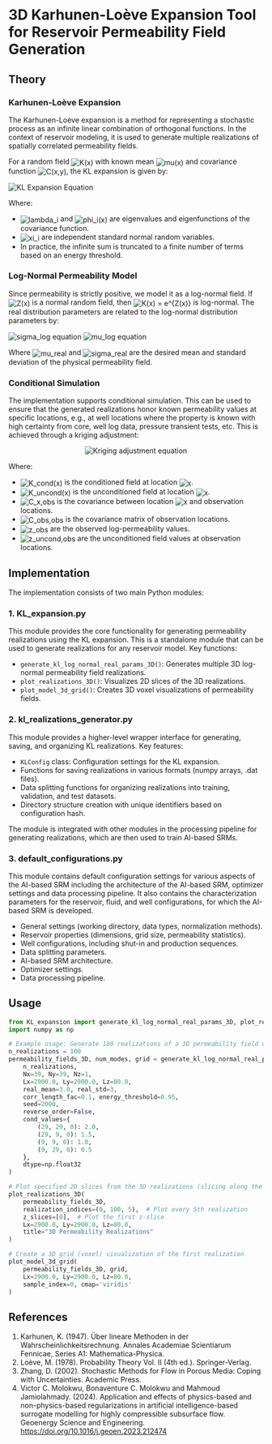 # 3D Karhunen-Loève Expansion Tool for Reservoir Permeability Field Generation

## Theory

### Karhunen-Loève Expansion

The Karhunen-Loève expansion is a method for representing a stochastic process as an infinite linear combination of orthogonal functions. In the context of reservoir modeling, it is used to generate multiple realizations of spatially correlated permeability fields.

For a random field <img src="https://latex.codecogs.com/svg.image?K(x)" alt="K(x)" style="vertical-align: middle;" align="center"/> with known mean <img src="https://latex.codecogs.com/svg.image?\mu(x)" alt="mu(x)" style="vertical-align: middle;" align="center"/> and covariance function <img src="https://latex.codecogs.com/svg.image?C(x,y)" alt="C(x,y)" style="vertical-align: middle;" align="center"/>, the KL expansion is given by:

<!--
$$K(x) = \mu(x) + \sum_{i=1}^{\infty} \sqrt{\lambda_i} \xi_i \phi_i(x)$$
-->
<img src="https://latex.codecogs.com/svg.image?K(x)%20=%20\mu(x)%20+%20\sum_{i=1}^{\infty}%20\sqrt{\lambda_i}%20\xi_i%20\phi_i(x)" alt="KL Expansion Equation" align="center"/>

Where:
- <img src="https://latex.codecogs.com/svg.image?\lambda_i" alt="lambda_i" style="vertical-align: middle;" align="center"/> and <img src="https://latex.codecogs.com/svg.image?\phi_i(x)" alt="phi_i(x)" style="vertical-align: middle;" align="center"/> are eigenvalues and eigenfunctions of the covariance function.
- <img src="https://latex.codecogs.com/svg.image?\xi_i" alt="xi_i" style="vertical-align: middle;" align="center"/> are independent standard normal random variables.
- In practice, the infinite sum is truncated to a finite number of terms based on an energy threshold.

### Log-Normal Permeability Model

Since permeability is strictly positive, we model it as a log-normal field. If <!--
$Z(x)$
--> <img src="https://latex.codecogs.com/svg.image?Z(x)" alt="Z(x)" style="vertical-align: middle;" align="center"/> is a normal random field, then <!--
$K(x) = e^{Z(x)}$
-->
<img src="https://latex.codecogs.com/svg.image?K(x)%20=%20e^{Z(x)}" alt="K(x) = e^{Z(x)}" align="center"/> is log-normal. The real distribution parameters are related to the log-normal distribution parameters by:

<!--
$$\sigma_{log} = \sqrt{\ln(1 + (\sigma_{real}/\mu_{real})^2)}$$
$$\mu_{log} = \ln(\mu_{real}) - 0.5\sigma_{log}^2$$
-->
<img src="https://latex.codecogs.com/svg.image?\sigma_{log}%20=%20\sqrt{\ln(1%20+%20(\sigma_{real}/\mu_{real})^2)}" alt="sigma_log equation" align="center"/>
<img src="https://latex.codecogs.com/svg.image?\mu_{log}%20=%20\ln(\mu_{real})%20-%200.5\sigma_{log}^2" alt="mu_log equation" align="center"/>

Where <img src="https://latex.codecogs.com/svg.image?\mu_{real}" alt="mu_real" style="vertical-align: middle;" align="center"/> and <img src="https://latex.codecogs.com/svg.image?\sigma_{real}" alt="sigma_real" style="vertical-align: middle;" align="center"/> are the desired mean and standard deviation of the physical permeability field.

### Conditional Simulation

The implementation supports conditional simulation. This can be used to ensure that the generated realizations honor known permeability values at specific locations, e.g., at well locations where the property is known with high certainty from core, well log data, pressure transient tests, etc. This is achieved through a kriging adjustment:

<!--
$$K_{cond}(x) = K_{uncond}(x) + \mathbf{C}_{x,obs} \mathbf{C}_{obs,obs}^{-1} (\mathbf{z}_{obs} - \mathbf{z}_{uncond,obs})$$
-->
<p align="center"><img src="https://latex.codecogs.com/svg.image?K_{cond}(x)%20=%20K_{uncond}(x)%20+%20\mathbf{C}_{x,obs}%20\mathbf{C}_{obs,obs}^{-1}%20(\mathbf{z}_{obs}%20-%20\mathbf{z}_{uncond,obs})" alt="Kriging adjustment equation"/></p>

Where:
- <img src="https://latex.codecogs.com/svg.image?K_{cond}(x)" alt="K_cond(x)" style="vertical-align: middle;" align="center"/> is the conditioned field at location <img src="https://latex.codecogs.com/svg.image?x" alt="x" style="vertical-align: middle;" align="center"/>.
- <img src="https://latex.codecogs.com/svg.image?K_{uncond}(x)" alt="K_uncond(x)" style="vertical-align: middle;" align="center"/> is the unconditioned field at location <img src="https://latex.codecogs.com/svg.image?x" alt="x" style="vertical-align: middle;" align="center"/>.
- <img src="https://latex.codecogs.com/svg.image?\mathbf{C}_{x,obs}" alt="C_x,obs" style="vertical-align: middle;" align="center"/> is the covariance between location <img src="https://latex.codecogs.com/svg.image?x" alt="x" style="vertical-align: middle;" align="center"/> and observation locations.
- <img src="https://latex.codecogs.com/svg.image?\mathbf{C}_{obs,obs}" alt="C_obs,obs" style="vertical-align: middle;" align="center"/> is the covariance matrix of observation locations.
- <img src="https://latex.codecogs.com/svg.image?\mathbf{z}_{obs}" alt="z_obs" style="vertical-align: middle;" align="center"/> are the observed log-permeability values.
- <img src="https://latex.codecogs.com/svg.image?\mathbf{z}_{uncond,obs}" alt="z_uncond,obs" style="vertical-align: middle;" align="center"/> are the unconditioned field values at observation locations.

## Implementation

The implementation consists of two main Python modules:

### 1. KL_expansion.py

This module provides the core functionality for generating permeability realizations using the KL expansion. This is a standalone module that can be used to generate realizations for any reservoir model. Key functions:

- `generate_kl_log_normal_real_params_3D()`: Generates multiple 3D log-normal permeability field realizations.
- `plot_realizations_3D()`: Visualizes 2D slices of the 3D realizations.
- `plot_model_3d_grid()`: Creates 3D voxel visualizations of permeability fields.

### 2. kl_realizations_generator.py

This module provides a higher-level wrapper interface for generating, saving, and organizing KL realizations. Key features:

- `KLConfig` class: Configuration settings for the KL expansion.
- Functions for saving realizations in various formats (numpy arrays, .dat files).
- Data splitting functions for organizing realizations into training, validation, and test datasets.
- Directory structure creation with unique identifiers based on configuration hash.

The module is integrated with other modules in the processing pipeline for generating realizations, which are then used to train AI-based SRMs.

### 3. default_configurations.py

This module contains default configuration settings for various aspects of the AI-based SRM including the architecture of the AI-based SRM, optimizer settings and data processing pipeline. It also contains the characterization parameters for the reservoir, fluid, and well configurations, for which the AI-based SRM is developed.

- General settings (working directory, data types, normalization methods).
- Reservoir properties (dimensions, grid size, permeability statistics).
- Well configurations, including shut-in and production sequences.
- Data splitting parameters.
- AI-based SRM architecture.
- Optimizer settings.
- Data processing pipeline.

## Usage

```python
from KL_expansion import generate_kl_log_normal_real_params_3D, plot_realizations_3D, plot_model_3d_grid
import numpy as np

# Example usage: Generate 100 realizations of a 3D permeability field with conditional values
n_realizations = 100
permeability_fields_3D, num_modes, grid = generate_kl_log_normal_real_params_3D(
    n_realizations,
    Nx=39, Ny=39, Nz=1,
    Lx=2900.0, Ly=2900.0, Lz=80.0,
    real_mean=3.0, real_std=3,
    corr_length_fac=0.1, energy_threshold=0.95,
    seed=2000,
    reverse_order=False,
    cond_values={
        (29, 29, 0): 2.0, 
        (29, 9, 0): 1.5, 
        (9, 9, 0): 1.0, 
        (9, 29, 0): 0.5
    },
    dtype=np.float32
)

# Plot specified 2D slices from the 3D realizations (slicing along the z dimension)
plot_realizations_3D(
    permeability_fields_3D,
    realization_indices=(0, 100, 5),  # Plot every 5th realization
    z_slices=[0],  # Plot the first z-slice
    Lx=2900.0, Ly=2900.0, Lz=80.0,
    title="3D Permeability Realizations"
)

# Create a 3D grid (voxel) visualization of the first realization
plot_model_3d_grid(
    permeability_fields_3D, grid,
    Lx=2900.0, Ly=2900.0, Lz=80.0,
    sample_index=0, cmap='viridis'
)
```

## References

1. Karhunen, K. (1947). Über lineare Methoden in der Wahrscheinlichkeitsrechnung. Annales Academiae Scientiarum Fennicae, Series A1: Mathematica-Physica.
2. Loève, M. (1978). Probability Theory Vol. II (4th ed.). Springer-Verlag.
3. Zhang, D. (2002). Stochastic Methods for Flow in Porous Media: Coping with Uncertainties. Academic Press.
4. Victor C. Molokwu, Bonaventure C. Molokwu and Mahmoud Jamiolahmady. (2024). Application and effects of physics-based and non-physics-based regularizations in artificial intelligence-based surrogate modelling for highly compressible subsurface flow. Geoenergy Science and Engineering. https://doi.org/10.1016/j.geoen.2023.212474
